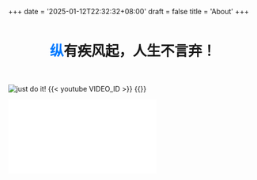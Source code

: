 +++
date = '2025-01-12T22:32:32+08:00'
draft = false
title = 'About'
+++

<div style="text-align: center; margin: 50px 0;">
    <h1 style="font-family: -apple-system, BlinkMacSystemFont, 'SF Pro Display', sans-serif; font-weight: 700;">
        <span style="color: #007AFF;">纵</span>有疾风起，人生不言弃！
    </h1>
</div>

![just do it!](https://pisces.now.cc/d/BQACAgUAAxkDAAN5Z4eauaYKblpvAmR2MBRBbrTcqt4AAv0UAAIDzDlUKHNhtLS1wwQ2BA "HaH")
{{< youtube VIDEO_ID >}}
{{<BV1FwDDYGEvJ>}}
<iframe src="//player.bilibili.com/player.html?isOutside=true&aid=113440991485820&bvid=BV1FwDDYGEvJ&cid=26654671085&p=1" scrolling="no" border="0" frameborder="no" framespacing="0" allowfullscreen="true"></iframe>